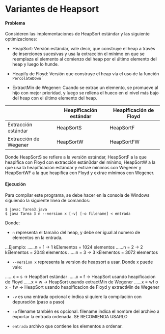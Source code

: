 # Variantes de Heapsort

#### Problema

Consideren las implementaciones de HeapSort estándar y las siguiente optimizaciones:

- HeapSort: Versión estándar, vale decir, que construye el heap a través de inserciones sucesivas y usa la extracción el mínimo en que se reemplaza el elemento al comienzo del heap por el último elemento del heap y luego lo hunde.

- Heapify de Floyd: Versión que construye el heap vía el uso de la función `PercolateDown`

- ExtractMin de Wegener: Cuando se extrae un elemento, se promueve al hijo con mejor prioridad, y luego se rellena el hueco en el nivel más bajo del heap con el último elemento del heap.

|   | Heapificación estándar | Heapificación de Floyd |
|---|---|---|
| Extracción estándar | HeapSortS | HeapSortF |
| Extracción de Wegener | HeapSortW | HeapSortFW |

Donde HeapSortS se refiere a la versión estándar, HeapSortF a la que heapifica con Floyd con extracción están0dar del mínimo, HeapSortW a la que usa la heapificación estándar y extrae mínimos con Wegener y HeapSortWF a la que heapifica con Floyd y extrae mínimos con Wegener.

#### Ejecución

Para compilar este programa, se debe hacer en la consola de Windows siguiendo la siguiente línea de comandos:

```
$ javac Tarea3.java
$ java Tarea 3 n --version x [-v] [-o filename] < entrada
```

Donde:

- `n` representa el tamaño del heap, y debe ser igual al numero de elementos en la entrada. 

...Ejemplo:
......n = 1 -> 1 kElementos = 1024 elementos
......n = 2 -> 2 kElementos = 2048 elementos
......n = 3 -> 3 kElementos = 3072 elementos
	
- `--version x` representa la version de heapsort a usar. Donde x puede vale:

......x = s -> HeapSort estándar 
......x = f -> HeapSort usando heapificacion de Floyd
......x = w -> HeapSort usando extractMin de Wegener
......x = wf o x = fw -> HeapSort usando heapificacion de Floyd y extractMin de Wegener
   
- `-v` es una entrada opcional e indica si quiere la compilación con depuración (paso a paso)

- `-o` filename también es opcional. filename indica el nombre del archivo a exportar la entrada ordenada. SE RECOMIENDA USARLO

- `entrada` archivo que contiene los elementos a ordenar. 



